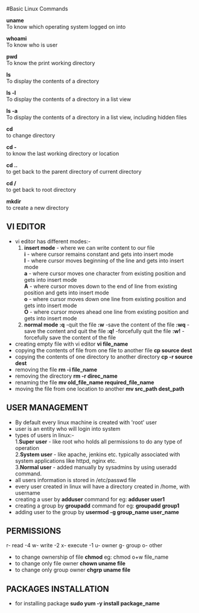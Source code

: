 #Basic Linux Commands

**uname**\
To know which operating system logged on into

**whoami**\
To know who is user

**pwd**\
To know the print working directory

**ls**\
To display the contents of a directory

**ls -l**\
To display the contents of a directory in a list view

**ls -a**\
To display the contents of a directory in a list view, including hidden files

**cd**\
to change directory

**cd -**\
to know the last working directory or location

**cd ..**\
to get back to the parent directory of current directory

**cd /**\
to get back to root directory

**mkdir**\
to create a new directory

**VI EDITOR**
------------
* vi editor has different modes:-
    1. **insert mode** - where we can write content to our file\
      **i** - where cursor remains constant and gets into insert mode\
      **I** - where cursor moves beginning of the line and gets into insert mode\
      **a** - where cursor moves one character from existing position and gets into insert mode\
      **A** - where cursor moves down to the end of line from existing position and gets into insert mode\
      **o** - where cursor moves down one line from existing position and gets into insert mode\
      **O** - where cursor moves ahead one line from existing position and gets into insert mode
    2. **normal mode** 
       **:q** -quit the file
       **:w** -save the content of the file
       **:wq** -save the content and quit the file
       **:q!** -forcefully quit the file
       **:w!** -forcefully save the content of the file
 * creating empty file with vi editor **vi file_name**
 * copying the contents of file from one file to another file **cp source dest**
 * copying the contents of one directory to another directory **cp -r source dest**
 * removing the file **rm -i file_name**
 * removing the directory **rm -r direc_name**
 * renaming the file **mv old_file_name required_file_name**
 * moving the file from one location to another **mv src_path dest_path**

**USER MANAGEMENT**
------------------
* By default every linux machine is created with 'root' user
* user is an entity who will login into system
* types of users in linux:- \
  1.**Super user** - like root who holds all permissions to do any type of operation\
  2.**System user** - like apache, jenkins etc. typically associated with system applications like httpd, nginx etc.\
  3.**Normal user** - added manually by sysadmins by using useradd command.
* all users information is stored in /etc/passwd file
* every user created in linux will have a directory created in /home, with username
* creating a user by **adduser** command for eg: **adduser user1**
* creating a group by **groupadd** command for eg: **groupadd group1**
* adding user to the group by **usermod -g group_name user_name**

**PERMISSIONS**
-------------
r- read -4
w- write -2
x- execute -1
u- owner
g- group
o- other
* to change ownership of file **chmod** eg: chmod o+w file_name
* to change only file owner **chown uname file**
* to change only group owner **chgrp uname file**

**PACKAGES INSTALLATION**
-----------------------
* for installing package **sudo yum -y install package_name**







